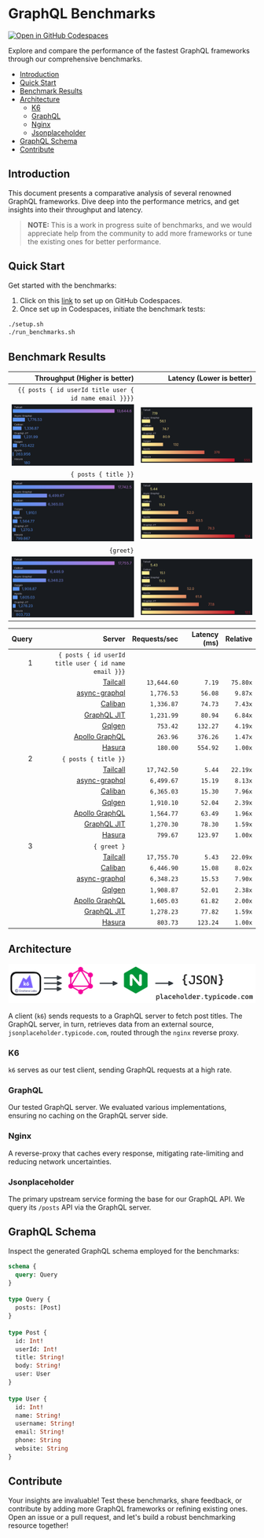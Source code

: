 # GraphQL Benchmarks <!-- omit from toc -->

[![Open in GitHub Codespaces](https://github.com/codespaces/badge.svg)](https://codespaces.new/tailcallhq/graphql-benchmarks)

Explore and compare the performance of the fastest GraphQL frameworks through our comprehensive benchmarks.

- [Introduction](#introduction)
- [Quick Start](#quick-start)
- [Benchmark Results](#benchmark-results)
- [Architecture](#architecture)
  - [K6](#k6)
  - [GraphQL](#graphql)
  - [Nginx](#nginx)
  - [Jsonplaceholder](#jsonplaceholder)
- [GraphQL Schema](#graphql-schema)
- [Contribute](#contribute)

[Tailcall]: https://github.com/tailcallhq/tailcall
[Gqlgen]: https://github.com/99designs/gqlgen
[Apollo GraphQL]: https://github.com/apollographql/apollo-server
[Netflix DGS]: https://github.com/netflix/dgs-framework
[Caliban]: https://github.com/ghostdogpr/caliban
[async-graphql]: https://github.com/async-graphql/async-graphql
[Hasura]: https://github.com/hasura/graphql-engine
[GraphQL JIT]: https://github.com/zalando-incubator/graphql-jit

## Introduction

This document presents a comparative analysis of several renowned GraphQL frameworks. Dive deep into the performance metrics, and get insights into their throughput and latency.

> **NOTE:** This is a work in progress suite of benchmarks, and we would appreciate help from the community to add more frameworks or tune the existing ones for better performance.

## Quick Start

Get started with the benchmarks:

1. Click on this [link](https://codespaces.new/tailcallhq/graphql-benchmarks) to set up on GitHub Codespaces.
2. Once set up in Codespaces, initiate the benchmark tests:

```bash
./setup.sh
./run_benchmarks.sh
```

## Benchmark Results

| Throughput (Higher is better) | Latency (Lower is better) | 
|-------:|--------:|
|  `{{ posts { id userId title user { id name email }}}}` |
| ![](assets/posts_users_req.png) | ![](assets/posts_users_latency.png) |
|  `{ posts { title }}` |
| ![](assets/posts_req.png) | ![](assets/posts_latency.png) |
|  `{greet}` |
| ![](assets/greet_req.png) | ![](assets/greet_latency.png) |

<!-- PERFORMANCE_RESULTS_START -->

| Query | Server | Requests/sec | Latency (ms) | Relative |
|-------:|--------:|--------------:|--------------:|---------:|
| 1 | `{ posts { id userId title user { id name email }}}` |
|| [Tailcall] | `13,644.60` | `7.19` | `75.80x` |
|| [async-graphql] | `1,776.53` | `56.08` | `9.87x` |
|| [Caliban] | `1,336.87` | `74.73` | `7.43x` |
|| [GraphQL JIT] | `1,231.99` | `80.94` | `6.84x` |
|| [Gqlgen] | `753.42` | `132.27` | `4.19x` |
|| [Apollo GraphQL] | `263.96` | `376.26` | `1.47x` |
|| [Hasura] | `180.00` | `554.92` | `1.00x` |
| 2 | `{ posts { title }}` |
|| [Tailcall] | `17,742.50` | `5.44` | `22.19x` |
|| [async-graphql] | `6,499.67` | `15.19` | `8.13x` |
|| [Caliban] | `6,365.03` | `15.30` | `7.96x` |
|| [Gqlgen] | `1,910.10` | `52.04` | `2.39x` |
|| [Apollo GraphQL] | `1,564.77` | `63.49` | `1.96x` |
|| [GraphQL JIT] | `1,270.30` | `78.30` | `1.59x` |
|| [Hasura] | `799.67` | `123.97` | `1.00x` |
| 3 | `{ greet }` |
|| [Tailcall] | `17,755.70` | `5.43` | `22.09x` |
|| [Caliban] | `6,446.90` | `15.08` | `8.02x` |
|| [async-graphql] | `6,348.23` | `15.53` | `7.90x` |
|| [Gqlgen] | `1,908.87` | `52.01` | `2.38x` |
|| [Apollo GraphQL] | `1,605.03` | `61.82` | `2.00x` |
|| [GraphQL JIT] | `1,278.23` | `77.82` | `1.59x` |
|| [Hasura] | `803.73` | `123.24` | `1.00x` |

<!-- PERFORMANCE_RESULTS_END -->

## Architecture

![Architecture Diagram](assets/architecture.png)

A client (`k6`) sends requests to a GraphQL server to fetch post titles. The GraphQL server, in turn, retrieves data from an external source, `jsonplaceholder.typicode.com`, routed through the `nginx` reverse proxy.

### K6

`k6` serves as our test client, sending GraphQL requests at a high rate.

### GraphQL

Our tested GraphQL server. We evaluated various implementations, ensuring no caching on the GraphQL server side.

### Nginx

A reverse-proxy that caches every response, mitigating rate-limiting and reducing network uncertainties.

### Jsonplaceholder

The primary upstream service forming the base for our GraphQL API. We query its `/posts` API via the GraphQL server.

## GraphQL Schema

Inspect the generated GraphQL schema employed for the benchmarks:

```graphql
schema {
  query: Query
}

type Query {
  posts: [Post]
}

type Post {
  id: Int!
  userId: Int!
  title: String!
  body: String!
  user: User
}

type User {
  id: Int!
  name: String!
  username: String!
  email: String!
  phone: String
  website: String
}
```

## Contribute

Your insights are invaluable! Test these benchmarks, share feedback, or contribute by adding more GraphQL frameworks or refining existing ones. Open an issue or a pull request, and let's build a robust benchmarking resource together!
